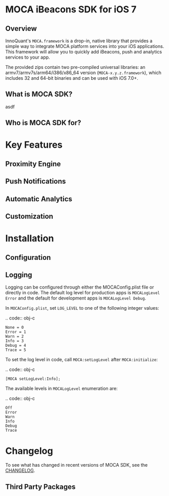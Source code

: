 MOCA iBeacons SDK for iOS 7 
===========================

Overview
--------

InnoQuant's `MOCA.framework` is a drop-in, native library that provides a simple way to
integrate MOCA platform services into your iOS applications. This framework will
allow you to quickly add iBeacons, push and analytics services to your app.

The provided zips contain two pre-compiled universal libraries: an armv7/armv7s/arm64/i386/x86_64
version (``MOCA-x.y.z.framework``), which includes 32 and 64-bit binaries and can be used with
iOS 7.0+.


What is MOCA SDK?
-----------------

asdf


Who is MOCA SDK for?
--------------------

Key Features
============

Proximity Engine
----------------

Push Notifications
------------------

Automatic Analytics
-------------------

Customization
-------------

Installation
============

Configuration
-------------

Logging
-------

Logging can be configured through either the MOCAConfig.plist file or directly in code. The
default log level for production apps is `MOCALogLevel Error` and the default for development apps
is `MOCALogLevel Debug`.

In `MOCAConfig.plist`, set `LOG_LEVEL` to one of the following integer values:

.. code:: obj-c

    None = 0
    Error = 1
    Warn = 2
    Info = 3
    Debug = 4
    Trace = 5
    
To set the log level in code, call `MOCA:setLogLevel` after `MOCA:initialize`:

.. code:: obj-c

    [MOCA setLogLevel:Info];

The available levels in `MOCALogLevel` enumeration are:

.. code:: obj-c 

    Off
    Error
    Warn
    Info
    Debug
    Trace


Changelog
=========

To see what has changed in recent versions of MOCA SDK, see the [CHANGELOG](./CHANGELOG.md).

Third Party Packages
--------------------

